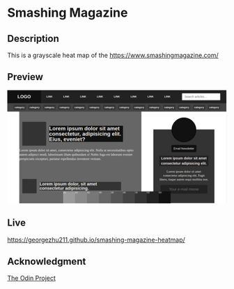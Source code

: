 # Smashing Magazine

## Description

This is a grayscale heat map of the https://www.smashingmagazine.com/

## Preview

![preview](preview.png)

## Live

https://georgezhu211.github.io/smashing-magazine-heatmap/

## Acknowledgment

[The Odin Project](https://www.theodinproject.com/)
